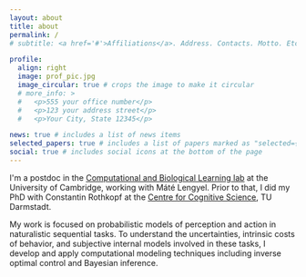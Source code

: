 ```yaml
---
layout: about
title: about
permalink: /
# subtitle: <a href='#'>Affiliations</a>. Address. Contacts. Motto. Etc.

profile:
  align: right
  image: prof_pic.jpg
  image_circular: true # crops the image to make it circular
  # more_info: >
  #   <p>555 your office number</p>
  #   <p>123 your address street</p>
  #   <p>Your City, State 12345</p>

news: true # includes a list of news items
selected_papers: true # includes a list of papers marked as "selected={true}"
social: true # includes social icons at the bottom of the page
---
```


I'm a postdoc in the [Computational and Biological Learning lab](https://cbl.eng.cam.ac.uk/) at the University of Cambridge, working with Máté Lengyel. Prior to that, I did my PhD with Constantin Rothkopf at the [Centre for Cognitive Science](https://www.tu-darmstadt.de/cogsci/ccs/index.en.jsp), TU Darmstadt.

My work is focused on probabilistic models of perception and action in naturalistic sequential tasks. To understand the uncertainties, intrinsic costs of behavior, and subjective internal models involved in these tasks, I develop and apply computational modeling techniques including inverse optimal control and Bayesian inference.